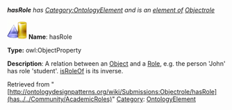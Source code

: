 ___hasRole__ has [Category:OntologyElement](../../Category/OntologyElement "Category:OntologyElement") and is an [element of](../../Property/ElementOf "Property:ElementOf") [Objectrole](../../Submissions/Objectrole "Submissions:Objectrole")_


  




[![ObjectProperty](../../images/thumb/c/c3/ObjectProperty.gif/45px-ObjectProperty.gif)](../../Image/ObjectProperty.gif "ObjectProperty")
__Name__: hasRole 


__Type:__ owl:ObjectProperty 


__Description__: A relation between an  [Object](../../Image/ObjectProperty.gif "Submissions:Objectrole/Object") and a  [Role](../../Community/AcademicRoles "Submissions:Objectrole/Role"), e.g. the person 'John' has role 'student'.  [isRoleOf](../../Submissions/Objectrole/isRoleOf "Submissions:Objectrole/isRoleOf") is its inverse. 





Retrieved from "[http://ontologydesignpatterns.org/wiki/Submissions:Objectrole/hasRole](has../../Community/AcademicRoles)"
 [Category](http://ontologydesignpatterns.org/wiki/Special:Categories "Special:Categories"): [OntologyElement](../../Category/OntologyElement "Category:OntologyElement")